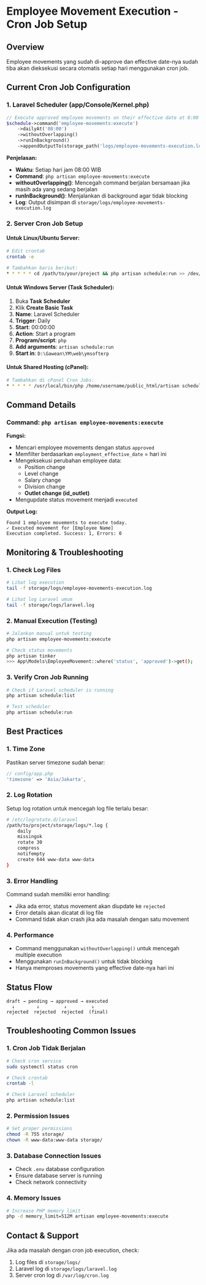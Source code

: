 # Employee Movement Execution - Cron Job Setup

## Overview
Employee movements yang sudah di-approve dan effective date-nya sudah tiba akan dieksekusi secara otomatis setiap hari menggunakan cron job.

## Current Cron Job Configuration

### 1. Laravel Scheduler (app/Console/Kernel.php)
```php
// Execute approved employee movements on their effective date at 8:00 AM
$schedule->command('employee-movements:execute')
    ->dailyAt('08:00')
    ->withoutOverlapping()
    ->runInBackground()
    ->appendOutputTo(storage_path('logs/employee-movements-execution.log'));
```

**Penjelasan:**
- **Waktu**: Setiap hari jam 08:00 WIB
- **Command**: `php artisan employee-movements:execute`
- **withoutOverlapping()**: Mencegah command berjalan bersamaan jika masih ada yang sedang berjalan
- **runInBackground()**: Menjalankan di background agar tidak blocking
- **Log**: Output disimpan di `storage/logs/employee-movements-execution.log`

### 2. Server Cron Job Setup

#### Untuk Linux/Ubuntu Server:
```bash
# Edit crontab
crontab -e

# Tambahkan baris berikut:
* * * * * cd /path/to/your/project && php artisan schedule:run >> /dev/null 2>&1
```

#### Untuk Windows Server (Task Scheduler):
1. Buka **Task Scheduler**
2. Klik **Create Basic Task**
3. **Name**: Laravel Scheduler
4. **Trigger**: Daily
5. **Start**: 00:00:00
6. **Action**: Start a program
7. **Program/script**: `php`
8. **Add arguments**: `artisan schedule:run`
9. **Start in**: `D:\Gawean\YM\web\ymsofterp`

#### Untuk Shared Hosting (cPanel):
```bash
# Tambahkan di cPanel Cron Jobs:
* * * * * /usr/local/bin/php /home/username/public_html/artisan schedule:run
```

## Command Details

### Command: `php artisan employee-movements:execute`

**Fungsi:**
- Mencari employee movements dengan status `approved`
- Memfilter berdasarkan `employment_effective_date` = hari ini
- Mengeksekusi perubahan employee data:
  - Position change
  - Level change  
  - Salary change
  - Division change
  - **Outlet change (id_outlet)**
- Mengupdate status movement menjadi `executed`

**Output Log:**
```
Found 1 employee movements to execute today.
✓ Executed movement for [Employee Name]
Execution completed. Success: 1, Errors: 0
```

## Monitoring & Troubleshooting

### 1. Check Log Files
```bash
# Lihat log execution
tail -f storage/logs/employee-movements-execution.log

# Lihat log Laravel umum
tail -f storage/logs/laravel.log
```

### 2. Manual Execution (Testing)
```bash
# Jalankan manual untuk testing
php artisan employee-movements:execute

# Check status movements
php artisan tinker
>>> App\Models\EmployeeMovement::where('status', 'approved')->get();
```

### 3. Verify Cron Job Running
```bash
# Check if Laravel scheduler is running
php artisan schedule:list

# Test scheduler
php artisan schedule:run
```

## Best Practices

### 1. Time Zone
Pastikan server timezone sudah benar:
```php
// config/app.php
'timezone' => 'Asia/Jakarta',
```

### 2. Log Rotation
Setup log rotation untuk mencegah log file terlalu besar:
```bash
# /etc/logrotate.d/laravel
/path/to/project/storage/logs/*.log {
    daily
    missingok
    rotate 30
    compress
    notifempty
    create 644 www-data www-data
}
```

### 3. Error Handling
Command sudah memiliki error handling:
- Jika ada error, status movement akan diupdate ke `rejected`
- Error details akan dicatat di log file
- Command tidak akan crash jika ada masalah dengan satu movement

### 4. Performance
- Command menggunakan `withoutOverlapping()` untuk mencegah multiple execution
- Menggunakan `runInBackground()` untuk tidak blocking
- Hanya memproses movements yang effective date-nya hari ini

## Status Flow

```
draft → pending → approved → executed
  ↓        ↓         ↓         ↓
rejected  rejected  rejected  (final)
```

## Troubleshooting Common Issues

### 1. Cron Job Tidak Berjalan
```bash
# Check cron service
sudo systemctl status cron

# Check crontab
crontab -l

# Check Laravel scheduler
php artisan schedule:list
```

### 2. Permission Issues
```bash
# Set proper permissions
chmod -R 755 storage/
chown -R www-data:www-data storage/
```

### 3. Database Connection Issues
- Check `.env` database configuration
- Ensure database server is running
- Check network connectivity

### 4. Memory Issues
```bash
# Increase PHP memory limit
php -d memory_limit=512M artisan employee-movements:execute
```

## Contact & Support
Jika ada masalah dengan cron job execution, check:
1. Log files di `storage/logs/`
2. Laravel log di `storage/logs/laravel.log`
3. Server cron log di `/var/log/cron.log`
